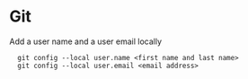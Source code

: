 # Git

Add a user name and a user email locally
```
  git config --local user.name <first name and last name>
  git config --local user.email <email address>
```
